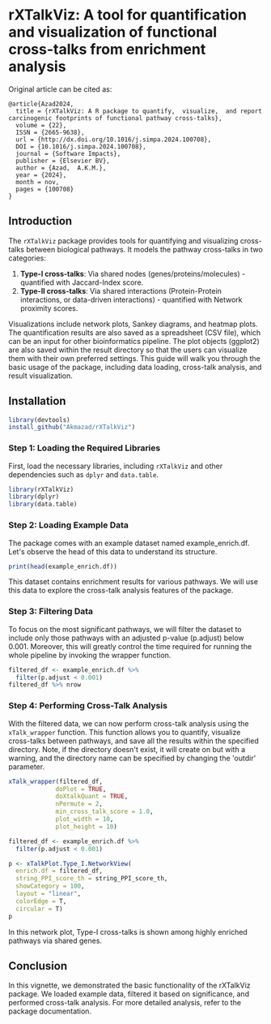 # rXTalkViz: A tool for quantification and visualization of functional cross-talks from enrichment analysis
Original article can be cited as:
```
@article{Azad2024,
  title = {rXTalkViz: A R package to quantify,  visualize,  and report carcinogenic footprints of functional pathway cross-talks},
  volume = {22},
  ISSN = {2665-9638},
  url = {http://dx.doi.org/10.1016/j.simpa.2024.100708},
  DOI = {10.1016/j.simpa.2024.100708},
  journal = {Software Impacts},
  publisher = {Elsevier BV},
  author = {Azad,  A.K.M.},
  year = {2024},
  month = nov,
  pages = {100708}
}
```
## Introduction
The `rXTalkViz` package provides tools for quantifying and visualizing cross-talks between biological pathways. It models the pathway cross-talks in two categories:

1. **Type-I cross-talks**: Via shared nodes (genes/proteins/molecules) - quantified with Jaccard-Index score.
2. **Type-II cross-talks**: Via shared interactions (Protein-Protein interactions, or data-driven interactions) - quantified with Network proximity scores.

Visualizations include network plots, Sankey diagrams, and heatmap plots. The quantification results are also saved as a spreadsheet (CSV file), which can be an input for other bioinformatics pipeline. The plot objects (ggplot2) are also saved within the result directory so that the users can visualize them with their own preferred settings. This guide will walk you through the basic usage of the package, including data loading, cross-talk analysis, and result visualization.

## Installation
```r
library(devtools)
install_github("Akmazad/rXTalkViz")
```

### Step 1: Loading the Required Libraries
First, load the necessary libraries, including `rXTalkViz` and other dependencies such as `dplyr` and `data.table`.

```r
library(rXTalkViz)
library(dplyr)
library(data.table)
```
### Step 2: Loading Example Data
The package comes with an example dataset named example_enrich.df. Let's observe the head of this data to understand its structure.

```r
print(head(example_enrich.df))
```

This dataset contains enrichment results for various pathways. We will use this data to explore the cross-talk analysis features of the package.

### Step 3: Filtering Data
To focus on the most significant pathways, we will filter the dataset to include only those pathways with an adjusted p-value (p.adjust) below 0.001. Moreover, this will greatly control the time required for running the whole pipeline by invoking the wrapper function.


```r
filtered_df <- example_enrich.df %>%
  filter(p.adjust < 0.001)
filtered_df %>% nrow
```

### Step 4: Performing Cross-Talk Analysis
With the filtered data, we can now perform cross-talk analysis using the `xTalk_wrapper` function. This function allows you to quantify, visualize cross-talks between pathways, and save all the results within the specified directory. Note, if the directory doesn't exist, it will create on but with a warning, and the directory name can be specified by changing the 'outdir' parameter.

```r
xTalk_wrapper(filtered_df,
             doPlot = TRUE,
             doXtalkQuant = TRUE,
             nPermute = 2,
             min_cross_talk_score = 1.0,
             plot_width = 10,
             plot_height = 10)
```

```r
filtered_df <- example_enrich.df %>%
  filter(p.adjust < 0.001)

p <- xTalkPlot.Type_I.NetworkView(
  enrich.df = filtered_df,
  string_PPI_score_th = string_PPI_score_th,
  showCategory = 100,
  layout = "linear",
  colorEdge = T,
  circular = T)
p
```

In this network plot, Type-I cross-talks is shown among highly enriched pathways via shared genes.

## Conclusion
In this vignette, we demonstrated the basic functionality of the rXTalkViz package. We loaded example data, filtered it based on significance, and performed cross-talk analysis. For more detailed analysis, refer to the package documentation.


